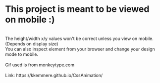# This project is meant to be viewed on mobile :)
<br>
The height/width x/y values won't be correct unless you view on mobile. (Depends on display size)<br>
You can also inspect element from your browser and change your design mode to mobile.
<br>
<br>
Gif used is from monkeytype.com
<br><br>
Link: https://kkemmere.github.io/CssAnimation/
